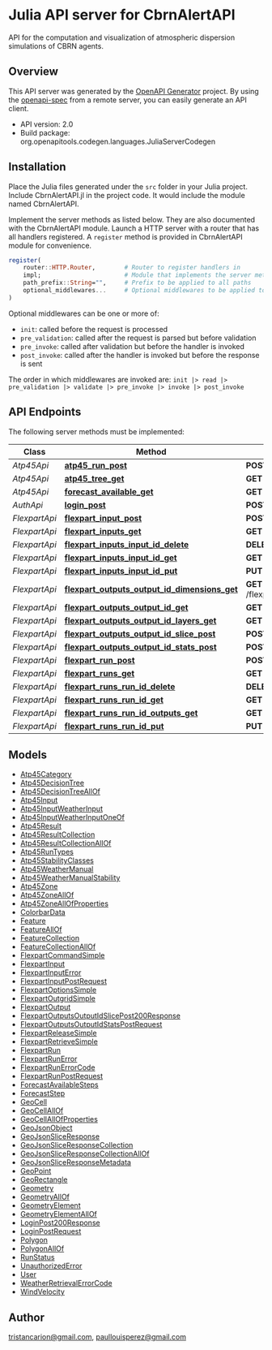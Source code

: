 # Julia API server for CbrnAlertAPI

API for the computation and visualization of atmospheric dispersion simulations of CBRN agents.

## Overview
This API server was generated by the [OpenAPI Generator](https://openapi-generator.tech) project.  By using the [openapi-spec](https://openapis.org) from a remote server, you can easily generate an API client.

- API version: 2.0
- Build package: org.openapitools.codegen.languages.JuliaServerCodegen


## Installation
Place the Julia files generated under the `src` folder in your Julia project. Include CbrnAlertAPI.jl in the project code.
It would include the module named CbrnAlertAPI.

Implement the server methods as listed below. They are also documented with the CbrnAlertAPI module.
Launch a HTTP server with a router that has all handlers registered. A `register` method is provided in CbrnAlertAPI module for convenience.

```julia
register(
    router::HTTP.Router,        # Router to register handlers in
    impl;                       # Module that implements the server methods
    path_prefix::String="",     # Prefix to be applied to all paths
    optional_middlewares...     # Optional middlewares to be applied to all handlers
)
```

Optional middlewares can be one or more of:
- `init`: called before the request is processed
- `pre_validation`: called after the request is parsed but before validation
- `pre_invoke`: called after validation but before the handler is invoked
- `post_invoke`: called after the handler is invoked but before the response is sent

The order in which middlewares are invoked are:
`init |> read |> pre_validation |> validate |> pre_invoke |> invoke |> post_invoke`


## API Endpoints

The following server methods must be implemented:

Class | Method | HTTP request | Description
------------ | ------------- | ------------- | -------------
*Atp45Api* | [**atp45_run_post**](docs/Atp45Api.md#atp45_run_post) | **POST** /atp45/run | 
*Atp45Api* | [**atp45_tree_get**](docs/Atp45Api.md#atp45_tree_get) | **GET** /atp45/tree | 
*Atp45Api* | [**forecast_available_get**](docs/Atp45Api.md#forecast_available_get) | **GET** /forecast/available | 
*AuthApi* | [**login_post**](docs/AuthApi.md#login_post) | **POST** /login | 
*FlexpartApi* | [**flexpart_input_post**](docs/FlexpartApi.md#flexpart_input_post) | **POST** /flexpart/input | 
*FlexpartApi* | [**flexpart_inputs_get**](docs/FlexpartApi.md#flexpart_inputs_get) | **GET** /flexpart/inputs | 
*FlexpartApi* | [**flexpart_inputs_input_id_delete**](docs/FlexpartApi.md#flexpart_inputs_input_id_delete) | **DELETE** /flexpart/inputs/{inputId} | 
*FlexpartApi* | [**flexpart_inputs_input_id_get**](docs/FlexpartApi.md#flexpart_inputs_input_id_get) | **GET** /flexpart/inputs/{inputId} | 
*FlexpartApi* | [**flexpart_inputs_input_id_put**](docs/FlexpartApi.md#flexpart_inputs_input_id_put) | **PUT** /flexpart/inputs/{inputId} | 
*FlexpartApi* | [**flexpart_outputs_output_id_dimensions_get**](docs/FlexpartApi.md#flexpart_outputs_output_id_dimensions_get) | **GET** /flexpart/outputs/{outputId}/dimensions | 
*FlexpartApi* | [**flexpart_outputs_output_id_get**](docs/FlexpartApi.md#flexpart_outputs_output_id_get) | **GET** /flexpart/outputs/{outputId} | 
*FlexpartApi* | [**flexpart_outputs_output_id_layers_get**](docs/FlexpartApi.md#flexpart_outputs_output_id_layers_get) | **GET** /flexpart/outputs/{outputId}/layers | 
*FlexpartApi* | [**flexpart_outputs_output_id_slice_post**](docs/FlexpartApi.md#flexpart_outputs_output_id_slice_post) | **POST** /flexpart/outputs/{outputId}/slice | 
*FlexpartApi* | [**flexpart_outputs_output_id_stats_post**](docs/FlexpartApi.md#flexpart_outputs_output_id_stats_post) | **POST** /flexpart/outputs/{outputId}/stats | 
*FlexpartApi* | [**flexpart_run_post**](docs/FlexpartApi.md#flexpart_run_post) | **POST** /flexpart/run | 
*FlexpartApi* | [**flexpart_runs_get**](docs/FlexpartApi.md#flexpart_runs_get) | **GET** /flexpart/runs | 
*FlexpartApi* | [**flexpart_runs_run_id_delete**](docs/FlexpartApi.md#flexpart_runs_run_id_delete) | **DELETE** /flexpart/runs/{runId} | 
*FlexpartApi* | [**flexpart_runs_run_id_get**](docs/FlexpartApi.md#flexpart_runs_run_id_get) | **GET** /flexpart/runs/{runId} | 
*FlexpartApi* | [**flexpart_runs_run_id_outputs_get**](docs/FlexpartApi.md#flexpart_runs_run_id_outputs_get) | **GET** /flexpart/runs/{runId}/outputs | 
*FlexpartApi* | [**flexpart_runs_run_id_put**](docs/FlexpartApi.md#flexpart_runs_run_id_put) | **PUT** /flexpart/runs/{runId} | 



## Models

 - [Atp45Category](docs/Atp45Category.md)
 - [Atp45DecisionTree](docs/Atp45DecisionTree.md)
 - [Atp45DecisionTreeAllOf](docs/Atp45DecisionTreeAllOf.md)
 - [Atp45Input](docs/Atp45Input.md)
 - [Atp45InputWeatherInput](docs/Atp45InputWeatherInput.md)
 - [Atp45InputWeatherInputOneOf](docs/Atp45InputWeatherInputOneOf.md)
 - [Atp45Result](docs/Atp45Result.md)
 - [Atp45ResultCollection](docs/Atp45ResultCollection.md)
 - [Atp45ResultCollectionAllOf](docs/Atp45ResultCollectionAllOf.md)
 - [Atp45RunTypes](docs/Atp45RunTypes.md)
 - [Atp45StabilityClasses](docs/Atp45StabilityClasses.md)
 - [Atp45WeatherManual](docs/Atp45WeatherManual.md)
 - [Atp45WeatherManualStability](docs/Atp45WeatherManualStability.md)
 - [Atp45Zone](docs/Atp45Zone.md)
 - [Atp45ZoneAllOf](docs/Atp45ZoneAllOf.md)
 - [Atp45ZoneAllOfProperties](docs/Atp45ZoneAllOfProperties.md)
 - [ColorbarData](docs/ColorbarData.md)
 - [Feature](docs/Feature.md)
 - [FeatureAllOf](docs/FeatureAllOf.md)
 - [FeatureCollection](docs/FeatureCollection.md)
 - [FeatureCollectionAllOf](docs/FeatureCollectionAllOf.md)
 - [FlexpartCommandSimple](docs/FlexpartCommandSimple.md)
 - [FlexpartInput](docs/FlexpartInput.md)
 - [FlexpartInputError](docs/FlexpartInputError.md)
 - [FlexpartInputPostRequest](docs/FlexpartInputPostRequest.md)
 - [FlexpartOptionsSimple](docs/FlexpartOptionsSimple.md)
 - [FlexpartOutgridSimple](docs/FlexpartOutgridSimple.md)
 - [FlexpartOutput](docs/FlexpartOutput.md)
 - [FlexpartOutputsOutputIdSlicePost200Response](docs/FlexpartOutputsOutputIdSlicePost200Response.md)
 - [FlexpartOutputsOutputIdStatsPostRequest](docs/FlexpartOutputsOutputIdStatsPostRequest.md)
 - [FlexpartReleaseSimple](docs/FlexpartReleaseSimple.md)
 - [FlexpartRetrieveSimple](docs/FlexpartRetrieveSimple.md)
 - [FlexpartRun](docs/FlexpartRun.md)
 - [FlexpartRunError](docs/FlexpartRunError.md)
 - [FlexpartRunErrorCode](docs/FlexpartRunErrorCode.md)
 - [FlexpartRunPostRequest](docs/FlexpartRunPostRequest.md)
 - [ForecastAvailableSteps](docs/ForecastAvailableSteps.md)
 - [ForecastStep](docs/ForecastStep.md)
 - [GeoCell](docs/GeoCell.md)
 - [GeoCellAllOf](docs/GeoCellAllOf.md)
 - [GeoCellAllOfProperties](docs/GeoCellAllOfProperties.md)
 - [GeoJsonObject](docs/GeoJsonObject.md)
 - [GeoJsonSliceResponse](docs/GeoJsonSliceResponse.md)
 - [GeoJsonSliceResponseCollection](docs/GeoJsonSliceResponseCollection.md)
 - [GeoJsonSliceResponseCollectionAllOf](docs/GeoJsonSliceResponseCollectionAllOf.md)
 - [GeoJsonSliceResponseMetadata](docs/GeoJsonSliceResponseMetadata.md)
 - [GeoPoint](docs/GeoPoint.md)
 - [GeoRectangle](docs/GeoRectangle.md)
 - [Geometry](docs/Geometry.md)
 - [GeometryAllOf](docs/GeometryAllOf.md)
 - [GeometryElement](docs/GeometryElement.md)
 - [GeometryElementAllOf](docs/GeometryElementAllOf.md)
 - [LoginPost200Response](docs/LoginPost200Response.md)
 - [LoginPostRequest](docs/LoginPostRequest.md)
 - [Polygon](docs/Polygon.md)
 - [PolygonAllOf](docs/PolygonAllOf.md)
 - [RunStatus](docs/RunStatus.md)
 - [UnauthorizedError](docs/UnauthorizedError.md)
 - [User](docs/User.md)
 - [WeatherRetrievalErrorCode](docs/WeatherRetrievalErrorCode.md)
 - [WindVelocity](docs/WindVelocity.md)



## Author

tristancarion@gmail.com, paullouisperez@gmail.com

